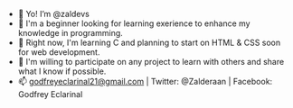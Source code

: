- 👋 Yo! I’m @zaldevs
- 👀 I'm a beginner looking for learning exerience to enhance my knowledge in programming.
- 🌱 Right now, I'm learning C and planning to start on HTML & CSS soon for web development.
- 🤝 I'm willing to participate on any project to learn with others and share what I know if possible.
- 📫 godfreyeclarinal21@gmail.com | Twitter: @Zalderaan | Facebook: Godfrey Eclarinal

<!---
zaldevs/zaldevs is a ✨ special ✨ repository because its `README.md` (this file) appears on your GitHub profile.
You can click the Preview link to take a look at your changes.
--->
